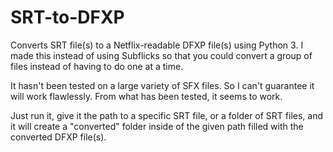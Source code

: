 # SRT-to-DFXP
Converts SRT file(s) to a Netflix-readable DFXP file(s) using Python 3. I made this instead of using Subflicks so that you could convert a group of files instead of having to do one at a time.

It hasn't been tested on a large variety of SFX files. So I can't guarantee it will work flawlessly. From what has been tested, it seems to work.

Just run it, give it the path to a specific SRT file, or a folder of SRT files, and it will create a "converted" folder inside of the given path filled with the converted DFXP file(s).
